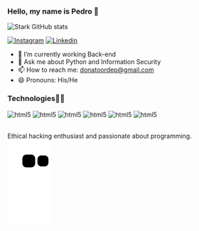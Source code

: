 ### Hello, my name is Pedro 👋

![Stark GitHub stats](https://github-readme-stats.vercel.app/api?username=zilohnoji&show_icons=true&theme=radical)

[![Instagram](https://img.shields.io/badge/Instagram-E4405F?style=for-the-badge&logo=instagram&logoColor=white)](https://instagram.com/_donatopedro)
[![Linkedin](https://img.shields.io/badge/LinkedIn-0077B5?style=for-the-badge&logo=linkedin&logoColor=white)](https://www.linkedin.com/in/pedro-donato-a9aa42246/)

- 🔭 I’m currently working Back-end
- 💬 Ask me about Python and Information Security 
- 📫 How to reach me: donatoordep@gmail.com
- 😄 Pronouns: His/He

### Technologies👨‍💻
<div style="displays: inline_block">
    <img align="center" alt="html5" src="https://img.shields.io/badge/Python-14354C?style=for-the-badge&logo=python&logoColor=white">
    <img align="center" alt="html5" src="https://img.shields.io/badge/Shell_Script-121011?style=for-the-badge&logo=gnu-bash&logoColor=white">
    <img align="center" alt="html5" src="https://img.shields.io/badge/MySQL-00000F?style=for-the-badge&logo=mysql&logoColor=white">
    <img align="center" alt="html5" src="https://img.shields.io/badge/Debian-A81D33?style=for-the-badge&logo=debian&logoColor=white">
    <img align="center" alt="html5" src="https://img.shields.io/badge/Red%20Hat-EE0000?style=for-the-badge&logo=redhat&logoColor=white">
    <img align="center" alt="html5" src="https://img.shields.io/badge/Pop!_OS-48B9C7?style=for-the-badge&logo=Pop!_OS&logoColor=white">
    
</div><br/>

Ethical hacking enthusiast and passionate about programming.
![Snake animation](https://github.com/zilohnoji/zilohnoji/blob/output/github-contribution-grid-snake.svg)
